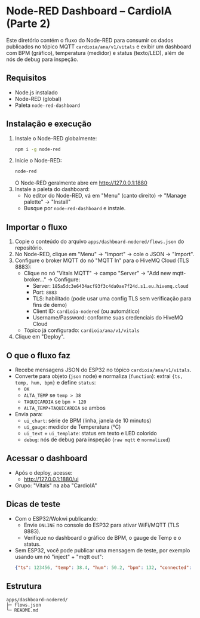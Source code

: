 # Node-RED Dashboard – CardioIA (Parte 2)

Este diretório contém o fluxo do Node-RED para consumir os dados publicados no tópico MQTT `cardioia/ana/v1/vitals` e exibir um dashboard com BPM (gráfico), temperatura (medidor) e status (texto/LED), além de nós de debug para inspeção.

## Requisitos
- Node.js instalado
- Node-RED (global)
- Paleta `node-red-dashboard`

## Instalação e execução
1. Instale o Node-RED globalmente:
   ```bash
   npm i -g node-red
   ```
2. Inicie o Node-RED:
   ```bash
   node-red
   ```
   O Node-RED geralmente abre em http://127.0.0.1:1880
3. Instale a paleta do dashboard:
   - No editor do Node-RED, vá em "Menu" (canto direito) → "Manage palette" → "Install"
   - Busque por `node-red-dashboard` e instale.

## Importar o fluxo
1. Copie o conteúdo do arquivo `apps/dashboard-nodered/flows.json` do repositório.
2. No Node-RED, clique em "Menu" → "Import" → cole o JSON → "Import".
3. Configure o broker MQTT do nó "MQTT In" para o HiveMQ Cloud (TLS 8883):
   - Clique no nó "Vitals MQTT" → campo "Server" → "Add new mqtt-broker…" → Configure:
     - Server: `185a5dc3e6434acf93f3c4da0ae7f24d.s1.eu.hivemq.cloud`
     - Port: `8883`
     - TLS: habilitado (pode usar uma config TLS sem verificação para fins de demo)
     - Client ID: `cardioia-nodered` (ou automático)
     - Username/Password: conforme suas credenciais do HiveMQ Cloud
   - Tópico já configurado: `cardioia/ana/v1/vitals`
4. Clique em "Deploy".

## O que o fluxo faz
- Recebe mensagens JSON do ESP32 no tópico `cardioia/ana/v1/vitals`.
- Converte para objeto (`json` node) e normaliza (`function`): extrai `{ts, temp, hum, bpm}` e define `status`:
  - `OK`
  - `ALTA_TEMP` se `temp > 38`
  - `TAQUICARDIA` se `bpm > 120`
  - `ALTA_TEMP+TAQUICARDIA` se ambos
- Envia para:
  - `ui_chart`: série de BPM (linha, janela de 10 minutos)
  - `ui_gauge`: medidor de Temperatura (°C)
  - `ui_text` + `ui_template`: status em texto e LED colorido
  - `debug`: nós de debug para inspeção (`raw mqtt` e `normalized`)

## Acessar o dashboard
- Após o deploy, acesse:
  - http://127.0.0.1:1880/ui
- Grupo: "Vitals" na aba "CardioIA"

## Dicas de teste
- Com o ESP32/Wokwi publicando:
  - Envie `ONLINE` no console do ESP32 para ativar WiFi/MQTT (TLS 8883).
  - Verifique no dashboard o gráfico de BPM, o gauge de Temp e o status.
- Sem ESP32, você pode publicar uma mensagem de teste, por exemplo usando um nó "inject" + "mqtt out":
  ```json
  {"ts": 123456, "temp": 38.4, "hum": 50.2, "bpm": 132, "connected": true}
  ```

## Estrutura
```
apps/dashboard-nodered/
├─ flows.json
└─ README.md
```
